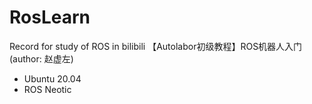 # RosLearn
Record for study of ROS in bilibili 【Autolabor初级教程】ROS机器人入门 (author: 赵虚左)
* Ubuntu 20.04
* ROS Neotic

